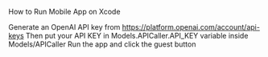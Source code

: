 How to Run Mobile App on Xcode

Generate an OpenAI API key from https://platform.openai.com/account/api-keys
Then put your API KEY in Models.APICaller.API_KEY variable inside Models/APICaller
Run the app and click the guest button


